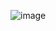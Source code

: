 ![image](https://user-images.githubusercontent.com/109213430/196021134-250d7292-869a-4642-89ef-c224209b17e0.png)
